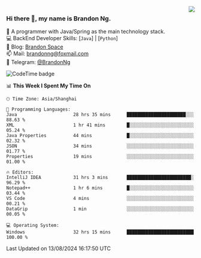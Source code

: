 <img  align="right" src="https://github-readme-stats-brandon0824.vercel.app/api/top-langs/?username=brandon0824&layout=compact">

### Hi there 👋, my name is Brandon Ng.

🌱 A programmer with Java/Spring as the main technology stack.  
💻 BackEnd Developer Skills: [`Java`] | [`Python`]  
📝 Blog: [Brandon Space](https://brandonng.tech)  
📫 Mail: brandonng@foxmail.com  
📰 Telegram: [@BrandonNg](https://t.me/BrandonNg24)  

![CodeTime badge](https://img.shields.io/endpoint?style=flat-square&url=https%3A%2F%2Fapi.codetime.dev%2Fshield%3Fid%3D128%26project%3D%26in%3D604800000)

<!--START_SECTION:waka-->
📊 **This Week I Spent My Time On** 

```text
🕑︎ Time Zone: Asia/Shanghai

💬 Programming Languages: 
Java                     28 hrs 35 mins      ██████████████████████░░░   88.63 % 
XML                      1 hr 41 mins        █░░░░░░░░░░░░░░░░░░░░░░░░   05.24 % 
Java Properties          44 mins             █░░░░░░░░░░░░░░░░░░░░░░░░   02.32 % 
JSON                     34 mins             ░░░░░░░░░░░░░░░░░░░░░░░░░   01.77 % 
Properties               19 mins             ░░░░░░░░░░░░░░░░░░░░░░░░░   01.00 % 

🔥 Editors: 
IntelliJ IDEA            31 hrs 3 mins       ████████████████████████░   96.29 % 
Notepad++                1 hr 6 mins         █░░░░░░░░░░░░░░░░░░░░░░░░   03.44 % 
VS Code                  4 mins              ░░░░░░░░░░░░░░░░░░░░░░░░░   00.21 % 
DataGrip                 1 min               ░░░░░░░░░░░░░░░░░░░░░░░░░   00.05 % 

💻 Operating System: 
Windows                  32 hrs 15 mins      █████████████████████████   100.00 % 
```


 Last Updated on 13/08/2024 16:17:50 UTC
<!--END_SECTION:waka-->
